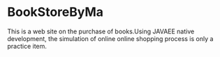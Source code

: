 # BookStoreByMa
This is a web site on the purchase of books.Using JAVAEE native development, the simulation of online online shopping process is only a practice item.

